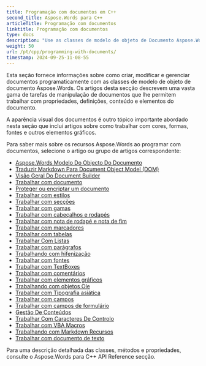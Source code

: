 ```yaml
---
title: Programação com documentos em C++
second_title: Aspose.Words para C++
articleTitle: Programação com documentos
linktitle: Programação com documentos
type: docs
description: "Use as classes de modelo de objeto de Documento Aspose.Words para criar, modificar e gerenciar documentos programaticamente usando C++. Trabalhe com propriedades, configurações e conteúdo de documentos, bem como com a aparência do documento através do gerenciamento de cores, formas, fontes e outros gráficos."
weight: 50
url: /pt/cpp/programming-with-documents/
timestamp: 2024-09-25-11-08-55
---
```


Esta seção fornece informações sobre como criar, modificar e gerenciar documentos programaticamente com as classes de modelo de objeto de documento Aspose.Words. Os artigos desta secção descrevem uma vasta gama de tarefas de manipulação de documentos que lhe permitem trabalhar com propriedades, definições, conteúdo e elementos do documento.

A aparência visual dos documentos é outro tópico importante abordado nesta seção que inclui artigos sobre como trabalhar com cores, formas, fontes e outros elementos gráficos.

Para saber mais sobre os recursos Aspose.Words ao programar com documentos, selecione o artigo ou grupo de artigos correspondente:

- [Aspose.Words Modelo Do Objecto Do Documento](/words/cpp/aspose-words-document-object-model/)
- [Traduzir Markdown Para Document Object Model (DOM)](/words/cpp/translate-markdown-to-document-object-model/)
- [Visão Geral Do Document Builder](/words/cpp/document-builder-overview/)
- [Trabalhar com documento](/words/cpp/working-with-document/)
- [Proteger ou encriptar um documento](/words/cpp/protect-or-encrypt-a-document/)
- [Trabalhar com estilos](/words/cpp/working-with-styles-and-themes/)
- [Trabalhar com secções](/words/cpp/working-with-sections/)
- [Trabalhar com gamas](/words/cpp/working-with-ranges/)
- [Trabalhar com cabeçalhos e rodapés](/words/cpp/working-with-headers-and-footers/)
- [Trabalhar com nota de rodapé e nota de fim](/words/cpp/working-with-footnote-and-endnote/)
- [Trabalhar com marcadores](/words/cpp/working-with-bookmarks/)
- [Trabalhar com tabelas](/words/cpp/working-with-tables/)
- [Trabalhar Com Listas](/words/cpp/working-with-lists/)
- [Trabalhar com parágrafos](/words/cpp/working-with-paragraphs/)
- [Trabalhando com hifenização](/words/cpp/working-with-hyphenation/)
- [Trabalhar com fontes](/words/cpp/working-with-fonts/)
- [Trabalhar com TextBoxes](/words/cpp/working-with-textboxes/)
- [Trabalhar com comentários](/words/cpp/working-with-comments/)
- [Trabalhar com elementos gráficos](/words/cpp/working-with-graphic-elements/)
- [Trabalhando com objetos Ole](/words/cpp/working-with-ole-objects/)
- [Trabalhar com Tipografia asiática](/words/cpp/working-with-asian-typography/)
- [Trabalhar com campos](/words/cpp/working-with-fields/)
- [Trabalhar com campos de formulário](/words/cpp/working-with-form-fields/)
- [Gestão De Conteúdos](/words/cpp/contents-management/)
- [Trabalhar Com Caracteres De Controlo](/words/cpp/working-with-control-characters/)
- [Trabalhar com VBA Macros](/words/cpp/working-with-vba-macros/)
- [Trabalhando com Markdown Recursos](/words/cpp/working-with-markdown-features/)
- [Trabalhar com documento de texto](/words/cpp/working-with-text-document/)

Para uma descrição detalhada das classes, métodos e propriedades, consulte o Aspose.Words para C++ API Reference secção.
